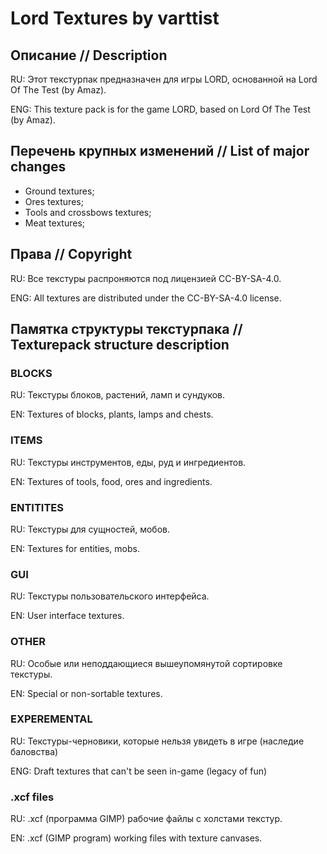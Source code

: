# Lord Textures by varttist

## Описание // Description
RU: Этот текстурпак предназначен для игры    LORD, основанной на Lord Of The Test (by Amaz).

ENG: This texture pack is for the game LORD, based on Lord Of The Test (by Amaz).

## Перечень крупных изменений // List of major changes
- Ground textures;
- Ores textures;
- Tools and crossbows textures;
- Meat textures;

## Права // Copyright
RU: Все текстуры распроняются под лицензией CC-BY-SA-4.0.

ENG: All textures are distributed under the CC-BY-SA-4.0 license.

## Памятка структуры текстурпака // Texturepack structure description

### BLOCKS
RU: Текстуры блоков, растений, ламп и сундуков.

EN: Textures of blocks, plants, lamps and chests.

### ITEMS
RU: Текстуры инструментов, еды, руд и ингредиентов.

EN: Textures of tools, food, ores and ingredients.

### ENTITITES
RU: Текстуры для сущностей, мобов.

EN: Textures for entities, mobs.

### GUI
RU: Текстуры пользовательского интерфейса.

EN: User interface textures.

### OTHER
RU: Особые или неподдающиеся вышеупомянутой сортировке текстуры.

EN: Special or non-sortable textures.

### EXPEREMENTAL
RU: Текстуры-черновики, которые нельзя увидеть в игре (наследие баловства)

ENG: Draft textures that can't be seen in-game (legacy of fun)

### .xcf files
RU: .xcf (программа GIMP) рабочие файлы с холстами текстур.

EN: .xcf (GIMP program) working files with texture canvases.
